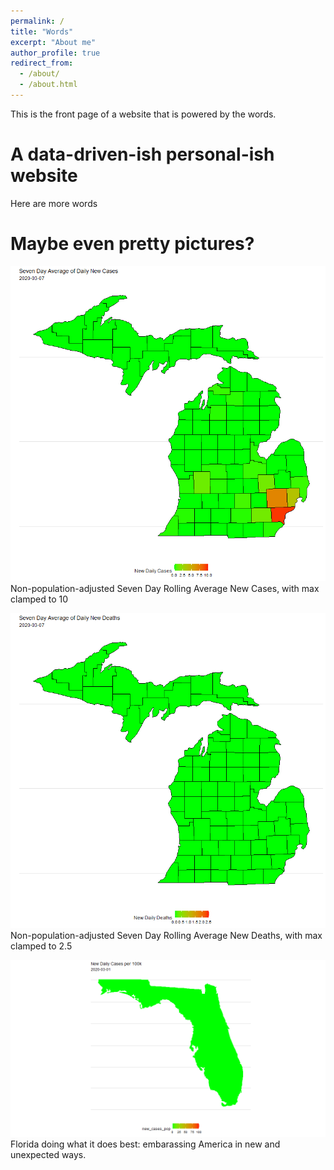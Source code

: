 ```yaml
---
permalink: /
title: "Words"
excerpt: "About me"
author_profile: true
redirect_from: 
  - /about/
  - /about.html
---
```


This is the front page of a website that is powered by the words.

A data-driven-ish personal-ish website
======
Here are more words

Maybe even pretty pictures?
======
![Michigan Cases](/images/Michigan_Average_Cases.gif)
Non-population-adjusted Seven Day Rolling Average New Cases, with max clamped to 10

![Michigan Deaths](/images/Michigan_Average_Deaths.gif)
Non-population-adjusted Seven Day Rolling Average New Deaths, with max clamped to 2.5

![Flo-Rida](/images/Confirmed_Cases.gif)
Florida doing what it does best: embarassing America in new and unexpected ways.
